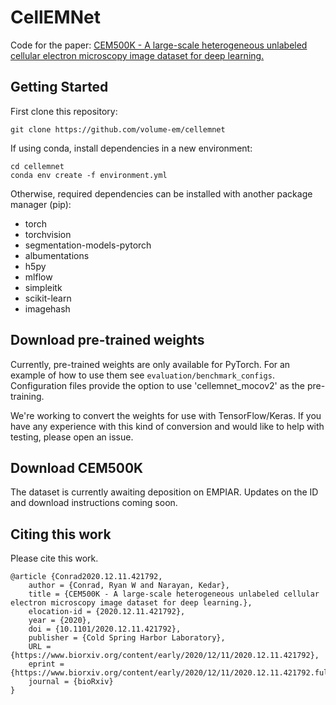 # CellEMNet

Code for the paper: [CEM500K - A large-scale heterogeneous unlabeled cellular electron microscopy image dataset for deep learning.](https://www.biorxiv.org/content/10.1101/2020.12.11.421792v1)


## Getting Started

First clone this repository:

```
git clone https://github.com/volume-em/cellemnet
```

If using conda, install dependencies in a new environment:

```
cd cellemnet
conda env create -f environment.yml
```

Otherwise, required dependencies can be installed with another package manager (pip):

<ul>
    <li>torch</li>
    <li>torchvision</li>
    <li>segmentation-models-pytorch</li>
    <li>albumentations</li>
    <li>h5py</li>
    <li>mlflow</li>
    <li>simpleitk</li>
    <li>scikit-learn</li>
    <li>imagehash</li>
</ul>

## Download pre-trained weights

Currently, pre-trained weights are only available for PyTorch. For an example of how to use them see ```evaluation/benchmark_configs```. Configuration files provide the option to use 'cellemnet_mocov2' as the pre-training.

We're working to convert the weights for use with TensorFlow/Keras. If you have any experience with this kind of conversion and would like to help with testing, please open an issue.

## Download CEM500K

The dataset is currently awaiting deposition on EMPIAR. Updates on the ID and download instructions coming soon.

## Citing this work

Please cite this work.
```
@article {Conrad2020.12.11.421792,
	author = {Conrad, Ryan W and Narayan, Kedar},
	title = {CEM500K - A large-scale heterogeneous unlabeled cellular electron microscopy image dataset for deep learning.},
	elocation-id = {2020.12.11.421792},
	year = {2020},
	doi = {10.1101/2020.12.11.421792},
	publisher = {Cold Spring Harbor Laboratory},
	URL = {https://www.biorxiv.org/content/early/2020/12/11/2020.12.11.421792},
	eprint = {https://www.biorxiv.org/content/early/2020/12/11/2020.12.11.421792.full.pdf},
	journal = {bioRxiv}
}
```
